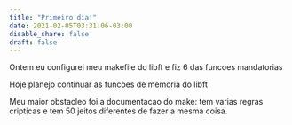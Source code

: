 ```yaml
---
title: "Primeiro dia!"
date: 2021-02-05T03:31:06-03:00
disable_share: false
draft: false
---
```


Ontem eu configurei meu makefile do libft e fiz 6 das funcoes mandatorias

Hoje planejo continuar as funcoes de memoria do libft

Meu maior obstacleo foi a documentacao do make: tem varias regras cripticas e tem 50 jeitos diferentes de fazer a mesma coisa.
